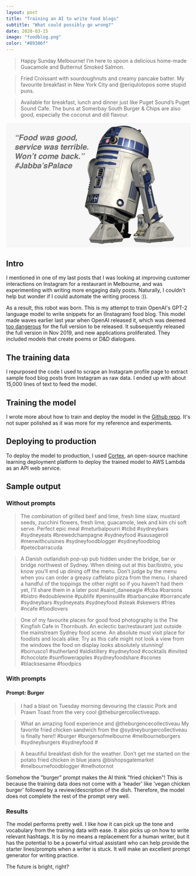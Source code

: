 ```yaml
---
layout: post
title: "Training an AI to write food blogs"
subtitle: "What could possibly go wrong?"
date: 2020-03-15
image: "foodblog.png"
color: "#89306f"
---
```

> Happy Sunday Melbourne! I’m here to spoon a delicious home-made Guacamole and Butternut Smoked Salmon.

> Fried Croissant with sourdoughnuts and creamy pancake batter. My favourite breakfast in New York City and @eriqulotopos some stupid puns.

> Available for breakfast, lunch and dinner just like Puget Sound’s Puget Sound Cafe. The buns at Somerbay South Burger & Chips are also good, especially the coconut and dill flavour.

![R2D2](/assets/images/r2d2.png)

## Intro
I mentioned in one of my last posts that I was looking at improving customer interactions on Instagram for a restaurant in Melbourne, and was experimenting with writing more engaging daily posts. Naturally, I couldn't help but wonder if I could automate the writing process :)).

As a result, this robot was born. This is my attempt to train OpenAI's GPT-2 language model to write snippets for an (Instagram) food blog. This model made waves earlier last year when OpenAI released it, which was deemed [too dangerous](https://techcrunch.com/2019/02/17/openai-text-generator-dangerous/) for the full version to be released. It subsequently released the full version in Nov 2019, and new applications proliferated. They included models that create poems or D&D dialogues.

## The training data
I repurposed the code I used to scrape an Instagram profile page to extract sample food blog posts from Instagram as raw data. I ended up with about 15,000 lines of text to feed the model.

## Training the model
I wrote more about how to train and deploy the model in the [Github repo](https://github.com/tri47/food-blog-AI-writer). It's not super polished as it was more for my reference and experiments.

## Deploying to production
To deploy the model to production, I used [Cortex](https://github.com/cortexlabs/cortex), an open-source machine learning deployment platform to deploy the trained model to AWS Lambda as an API web service.

## Sample output
### Without prompts

> The combination of grilled beef and lime, fresh lime slaw, mustard seeds, zucchini flowers, fresh lime, guacamole, leek and kim chi soft serve. Perfect epic meal #meturbalpourri #tcbd #sydneybars #sydneyeats #brewedchampagne #sydneyfood #sausageroll #menwithcuisines #sydneyfoodblogger #sydneyfoodblog #petecbarracuda

> A Danish outlandish pop-up pub hidden under the bridge, bar or bridge northwest of Sydney. When dining out at this bar/bistro, you know you’ll end up dining off the menu. Don’t judge by the menu when you can order a greasy caffelato pizza from the menu. I shared a handful of the toppings the other night so if you haven’t had them yet, I’ll share them in a later post #saint_daneeagle #fcba #barsons #bistro #edoublewine #publife #peninsulife #barbancake #borrancafe #sydneybars #sydneyeats #sydneyfood #steak #skewers #fries #ncafe #foodlovers

> One of my favourite places for good food photography is the The Kingfish Cafe in Thornbush. An eclectic bar/restaurant just outside the mainstream Sydney food scene. An absolute must visit place for foodists and locals alike. Try as this cafe might not look a view from the windows the food on display looks absolutely stunning!  #borrusco1 #sutherland #aldistillery #sydneyfood  #cocktails #invited #chocolate #sunflowerapples #sydneyfoodshare #scones #blacksesame #foodpics


### With prompts
#### Prompt: Burger

> I had a blast on Tuesday morning devouring the classic Pork and Prawn Toast from the very cool @theburgercollectiveapp.

> What an amazing food experience and @theburgencecollectiveau
My favorite fried chicken sandwich from the @sydneyburgercollectiveau is finally here!!
#burger #burgersofmelbourne #melbourneburgers #sydneyburgers #sydneyfood #

> A beautiful breakfast dish for the weather. Don’t get me started on the potato fried chicken in blue jeans @bishopsgatemarket  #melbournefoodblogger #melhotornot

Somehow the "burger" prompt makes the AI think "fried chicken"! This is because the training data does not come with a 'header' like 'vegan chicken burger' followed by a review/description of the dish. Therefore, the model does not complete the rest of the prompt very well.

### Results
The model performs pretty well. I like how it can pick up the tone and vocabulary from the training data with ease. It also picks up on how to write relevant hashtags. It is by no means a replacement for a human writer, but it has the potential to be a powerful virtual assistant who can help provide the starter lines/prompts when a writer is stuck. It will make an excellent prompt generator for writing practice.

The future is bright, right?
